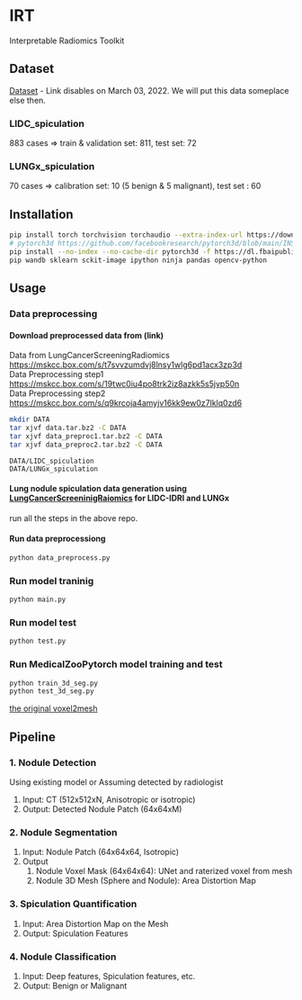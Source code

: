 # IRT
Interpretable Radiomics Toolkit

## Dataset
[Dataset](https://mskcc.ent.box.com/s/w9n5ypo48pq3h5lkxwva5vlnwmxzbc05) - Link disables on March 03, 2022. We will put this data someplace else then.
### LIDC_spiculation
883 cases => train & validation set: 811, test set: 72

### LUNGx_spiculation
70 cases => calibration set: 10 (5 benign & 5 malignant), test set : 60


## Installation

```bash
pip install torch torchvision torchaudio --extra-index-url https://download.pytorch.org/whl/cu113
# pytorch3d https://github.com/facebookresearch/pytorch3d/blob/main/INSTALL.md#3-install-wheels-for-linux
pip install --no-index --no-cache-dir pytorch3d -f https://dl.fbaipublicfiles.com/pytorch3d/packaging/wheels/py38_cu113_pyt1110/download.html
pip wandb sklearn sckit-image ipython ninja pandas opencv-python
```

## Usage


### Data preprocessing
#### Download preprocessed data from (link)
Data from LungCancerScreeningRadiomics  
https://mskcc.box.com/s/t7svvzumdvj8lnsy1wlg6pd1acx3zp3d  
Data Preprocessing step1  
https://mskcc.box.com/s/19twc0iu4po8trk2iz8azkk5s5jvp50n  
Data Preprocessing step2  
https://mskcc.box.com/s/q9krcoja4amyjv16kk9ew0z7lklq0zd6  

```bash
mkdir DATA
tar xjvf data.tar.bz2 -C DATA
tar xjvf data_preproc1.tar.bz2 -C DATA
tar xjvf data_preproc2.tar.bz2 -C DATA
```

`DATA/LIDC_spiculation`  
`DATA/LUNGx_spiculation`


#### Lung nodule spiculation data generation using [LungCancerScreeninigRaiomics](https://github.com/taznux/LungCancerScreeningRadiomics) for LIDC-IDRI and LUNGx
run all the steps in the above repo.


#### Run data preprocessiong
```bash
python data_preprocess.py
```

### Run model traninig
```bash
python main.py
```

### Run model test
```bash
python test.py
```

### Run MedicalZooPytorch model training and test
```bash
python train_3d_seg.py
python test_3d_seg.py
```

[the original voxel2mesh](whttps://github.com/cvlab-epfl/)

## Pipeline
### 1. Nodule Detection
Using existing model or Assuming detected by radiologist
1. Input: CT (512x512xN, Anisotropic or isotropic)  
2. Output: Detected Nodule Patch (64x64xM)

### 2. Nodule Segmentation
 1. Input: Nodule Patch (64x64x64, Isotropic) 
 2. Output
    1. Nodule Voxel Mask (64x64x64): UNet and raterized voxel from mesh
    2. Nodule 3D Mesh (Sphere and Nodule): Area Distortion Map

### 3. Spiculation Quantification
 1. Input: Area Distortion Map on the Mesh
 2. Output: Spiculation Features


### 4. Nodule Classification
 1. Input: Deep features, Spiculation features, etc.  
 2. Output: Benign or Malignant
